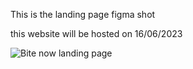 This is the landing page figma shot

this website will be hosted on 16/06/2023

![Bite now landing page](https://github.com/Altair-Farooque21/Bite-Now/assets/89061806/6c180116-0fc2-4d17-ba75-d60952b7bdf7)
